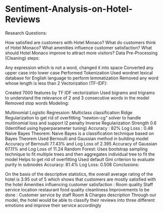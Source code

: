 # Sentiment-Analysis-on-Hotel-Reviews

Research Questions:

How satisfied are customers with Hotel Monaco?
What do customers think of Hotel Monaco?
What amenities influence customer satisfaction?
What should Hotel Monaco improve to attract more visitors?
Data Pre-Processing (Cleaning) steps:

Any expression which is not a word, changed it into space
Converted any upper case into lower case
Performed Tokenization
Used wordnet lexical database for English language to perform lemmatization
Removed any word whose length is less than 2
Vectorization (TF-IDF):

Created 7000 features by TF IDF vectorization
Used bigrams and trigrams to understand the relevance of 2 and 3 consecutive words in the model
Removed stop words
Modeling:

Multinomial Logistic Regression:
Multiclass classification
Ridge Regularization to get rid of overfitting
“newton-cg” solver to handle multinomial loss and support l2 penalty
Inverse Regularization Strength 0.6 (Identified using hyperparameter tuning)
Accuracy : 82%
Log Loss : 0.48
Naive Bayes Theorem:
Naive Bayes is a classification technique based on Bayes Theorem
Used Bernoulli and Gaussian method in building model
Accuracy of Bernoulli 77.43% and Log Loss of 2.395
Accuracy of Gaussian 67.11% and Log Loss of 11.24
Random Forest:
Uses bootstrap sampling technique to fit multiple trees and then aggregates individual tree to fit the model
Helps to get rid of overfitting
Used default Gini criterion to evaluate purity in subnodes
Accuracy: 81.4%
Log Loss: 0.508
Conclusions:

On the basis of the descriptive statistics, the overall average rating of the hotel is 3.95 out of 5 which shows that customers are mostly satisfied with the hotel
Amenities influencing customer satisfaction : Room quality Staff service location restaurant food quality cleanliness
Improvements to be done : Customer service by staff Room & Charges description
Through our model, the hotel would be able to classify their reviews into three different emotions and improve their service accordingly
